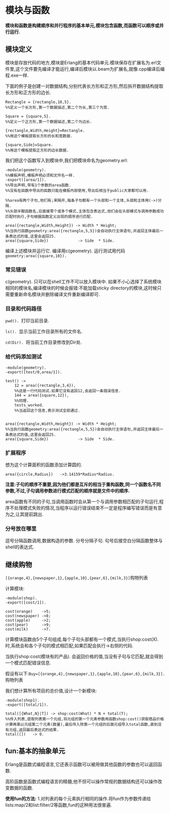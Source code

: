 # 模块与函数 #

**模块和函数是构建顺序和并行程序的基本单元,模块包含函数,而函数可以顺序或并行运行.**

## 模块定义 ##

模块是存放代码的地方,模块是Erlang的基本代码单元.模块保存在扩展名为.erl文件里,这个文件要先编译才能运行,编译后模块以.beam为扩展名,就像.cpp编译后编程.exe一样.

下面的例子是创建一对数据结构,分别代表长方形和正方形,然后拆开数据结构提取长方形和正方形的边长.

```
Rectangle = {rectangle,10,5}. 
%%定义一个长方形,第一个数据描述,第二个为长,第三个为宽.

Square = {square,5}. 
%%定义一个正方形,第一个数据描述,第二个为边长.

{rectangle,Width,Height}=Rectangle. 
%%用这个模板提取长方形的长和宽数据.

{square,Side}=Square. 
%%用这个模板提取正方形的边长数据.
```

我们把这个函数写入到模块中,我们把模块命名为geometry.erl:

```
-module(geometry). 
%%模板声明,模板声明必须和文件名一样.
-export([area/1]). 
%%导出声明,带有1个参数的area函数.
%%没有在函数中导出的函数只能在模板内部使用,导出后相当于public大家都可以用.

%%area有两个子句,他们有;来隔开,每条子句都有一个头部和一个主体,头部和主体用(->)分隔.
%%头部半酣函数名,后面接零个或多个模式,主体包含表达式,他们会在头部模式与调用参数成功匹配时执行,子句根据函数定义出现的顺序进行匹配.

area({rectangle,Width,Height}) -> Width * Height;
%%当执行函数geometry:area({rectangle,5,5})会自动执行主体语句,并返回主体最后一条表达式的值,这里会返回25.
area({square,Side})             -> Side  * Side.
```

编译上述模块并运行它.
编译用c(geometry). 
运行测试用代码``geometry:area({square,10}). ``

### 常见错误 ###

c(geometry). 只可以在shell工作不可以放入模块中.
如果不小心选择了系统模块相同的模块名,编译模块的时候会报错:不能加载sticky directory的模块,这时候只需要重新命名模块并删除编译文件重新编译即可.

### 目录和代码路径 ###

``pwd(). ``打印当前目录.

``ls(). ``显示当前工作目录所有的文件名.

``cd(Dir). ``将当前工作目录修改到Dir处.

### 给代码添加测试 ###

```
-module(geometry). 
-export([test/0,area/1]). 

test() -> 
    12 = area({rectangle,3,4}), 
    %%这是一行代码测试.如果它没有返回12,会返回一条错误信息.
    144 = area({square,12}), 
    %%同理.
    tests_worked.
    %%当返回这个信息,表示测试全部通过.


area({rectangle,Width,Height}) -> Width * Height;
%%当执行函数geometry:area({rectangle,5,5})会自动执行主体语句,并返回主体最后一条表达式的值,这里会返回25.
area({square,Side})             -> Side  * Side.
```

### 扩展程序 ###

想为这个计算面积的函数添加计算圆的.
```
area({circle,Radius})   ->3.14159*Radius*Radius. 
```
**注意:子句的顺序不重要,因为他们都是互斥的相当于重构函数,同一个函数名不同参数,不过,子句调用参数进行模式匹配的顺序就是文件中的顺序.**

area函数有不同的子句,当调用函数时会从第一个与调用参数相匹配的子句运行,程序不处理模式失败的情况,当程序以运行错误结束不一定是程序编写错误而是有意为之,让其提前跳出.

### 分号放在哪里 ###

逗号分隔函数调用,数据构造的参数.
分号分隔子句.
句号后接空白分隔函数整体与shell的表达式.

## 继续购物 ##

``[{orange,4},{newspaper,1},{apple,10},{pear,6},{milk,3}]``购物列表

计算模块:
```
-module(shop). 
-export([cost/1]). 

cost(orange)    ->5;
cost(newspaper) ->8;
cost(apple)     ->2;
cost(pear)      ->9;
cost(milk)      ->7.
```
计算模块函数由5个子句组成,每个子句头部都有一个模式,当执行shop:cost(X). 时,系统会和各个子句的模式相匹配,如果匹配会执行->右侧的代码.

当执行shop:cost(模块有的产品). 会返回价格的值,当没有子句与它匹配,就会得到一个模式匹配错误信息.

假设有以下:``Buy=[{orange,4},{newspaper,1},{apple,10},{pear,6},{milk,3}]. ``购物列表

我们想计算所有项目的总价值,设计一个新模块:

```
-module(shop1). 
-export([total/1]). 

total([{What,N}|T]) -> shop:cost(What) * N + total(T);
%%传入列表,提取列表第一个元组,将元组的第一个元素参数用函数shop:cost()获取商品价格计算再乘以元组第二个元素(数量),最后传入除第一个元组的后面元组导入total函数,直到没有元组,返回最后表达式的结果.
total([])   -> 0. 
```

## fun:基本的抽象单元 ##
Erlang是函数式编程语言,它还表示函数可以被用做其他函数的参数也可以返回函数.

高阶函数是函数式编程语言的精髓,他不但可以操作常规的数据结构还可以操作改变数据的函数.

**使用fun的方法:**
1.对列表的每个元素执行相同的操作.将fun作为参数传递给lists:map/2和list:filter/2等函数,fun的这种用法很普遍.

